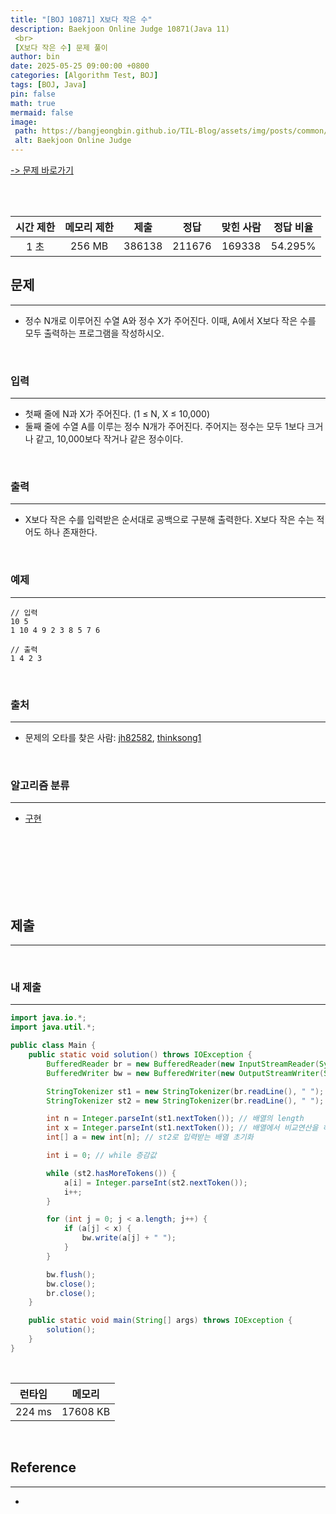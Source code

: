 ```yaml
---
title: "[BOJ 10871] X보다 작은 수"
description: Baekjoon Online Judge 10871(Java 11)
 <br>
 [X보다 작은 수] 문제 풀이
author: bin
date: 2025-05-25 09:00:00 +0800
categories: [Algorithm Test, BOJ]
tags: [BOJ, Java]
pin: false
math: true
mermaid: false
image:
 path: https://bangjeongbin.github.io/TIL-Blog/assets/img/posts/common/baekjoon-logo.png
 alt: Baekjoon Online Judge
---
```

[-> 문제 바로가기](https://www.acmicpc.net/problem/10871)

<br>
<br>

| 시간 제한 | 메모리 제한 |   제출   |   정답   | 맞힌 사람  |  정답 비율  |
| :---: | :----: | :----: | :----: | :----: | :-----: |
|  1 초  | 256 MB | 386138 | 211676 | 169338 | 54.295% |

## 문제
---
- 정수 N개로 이루어진 수열 A와 정수 X가 주어진다. 이때, A에서 X보다 작은 수를 모두 출력하는 프로그램을 작성하시오.

<br>

### 입력
---
- 첫째 줄에 N과 X가 주어진다. (1 ≤ N, X ≤ 10,000)
- 둘째 줄에 수열 A를 이루는 정수 N개가 주어진다. 주어지는 정수는 모두 1보다 크거나 같고, 10,000보다 작거나 같은 정수이다.

<br>

### 출력
---
- X보다 작은 수를 입력받은 순서대로 공백으로 구분해 출력한다. X보다 작은 수는 적어도 하나 존재한다.

<br>

### 예제
---
```
// 입력
10 5
1 10 4 9 2 3 8 5 7 6
```

```
// 출력
1 4 2 3
```

<br>

### 출처
---
- 문제의 오타를 찾은 사람: [jh82582](https://www.acmicpc.net/user/jh82582), [thinksong1](https://www.acmicpc.net/user/thinksong1)

<br>

### 알고리즘 분류
---
- [구현](https://www.acmicpc.net/problem/tag/102)

<br>
<br>
<br>
<br>
<br>
<br>

## 제출
---

<br>

### 내 제출
---
```java
import java.io.*;
import java.util.*;

public class Main {
    public static void solution() throws IOException {
        BufferedReader br = new BufferedReader(new InputStreamReader(System.in));
        BufferedWriter bw = new BufferedWriter(new OutputStreamWriter(System.out));

        StringTokenizer st1 = new StringTokenizer(br.readLine(), " "); // n, x 값을 받기 위한 입력
        StringTokenizer st2 = new StringTokenizer(br.readLine(), " "); // n개의 배열의 값을 받기 위한 입력

        int n = Integer.parseInt(st1.nextToken()); // 배열의 length
        int x = Integer.parseInt(st1.nextToken()); // 배열에서 비교연산을 하기 위한 기준값
        int[] a = new int[n]; // st2로 입력받는 배열 초기화

        int i = 0; // while 증감값

        while (st2.hasMoreTokens()) {
            a[i] = Integer.parseInt(st2.nextToken());
            i++;
        }

        for (int j = 0; j < a.length; j++) {
            if (a[j] < x) {
                bw.write(a[j] + " ");
            }
        }

        bw.flush();
        bw.close();
        br.close();
    }

    public static void main(String[] args) throws IOException {
        solution();
    }
}

```

<br>

|  런타임   |   메모리    |
| :----: | :------: |
| 224 ms | 17608 KB |

<br>

## Reference
---
- 
